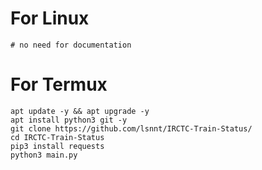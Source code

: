 # For Linux
```
# no need for documentation
```
# For Termux
```
apt update -y && apt upgrade -y
apt install python3 git -y
git clone https://github.com/lsnnt/IRCTC-Train-Status/
cd IRCTC-Train-Status
pip3 install requests
python3 main.py

```
